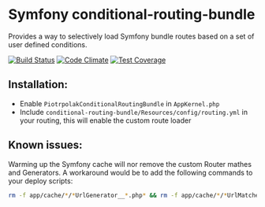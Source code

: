 # Symfony conditional-routing-bundle

Provides a way to selectively load Symfony bundle routes based on a set of user defined conditions.

[![Build Status](https://travis-ci.org/piotrpolak/conditional-routing-bundle.svg)](https://travis-ci.org/piotrpolak/conditional-routing-bundle)
[![Code Climate](https://codeclimate.com/github/piotrpolak/conditional-routing-bundle/badges/gpa.svg)](https://codeclimate.com/github/piotrpolak/conditional-routing-bundle)
[![Test Coverage](https://codeclimate.com/github/piotrpolak/conditional-routing-bundle/badges/coverage.svg)](https://codeclimate.com/github/piotrpolak/conditional-routing-bundle/coverage)

## Installation:

* Enable `PiotrpolakConditionalRoutingBundle` in `AppKernel.php`
* Include `conditional-routing-bundle/Resources/config/routing.yml` in your routing, this will enable the custom route loader

## Known issues:

Warming up the Symfony cache will nor remove the custom Router mathes and Generators.
A workaround would be to add the following commands to your deploy scripts:

```bash
rm -f app/cache/*/*UrlGenerator__*.php* && rm -f app/cache/*/*UrlMatcher__*.php*
```